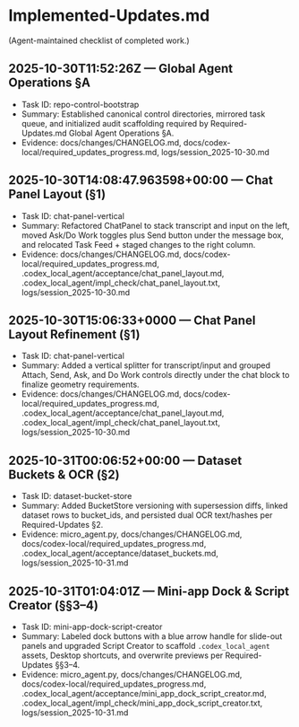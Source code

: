 # Implemented-Updates.md

(Agent-maintained checklist of completed work.)

## 2025-10-30T11:52:26Z — Global Agent Operations §A
- Task ID: repo-control-bootstrap
- Summary: Established canonical control directories, mirrored task queue, and initialized audit scaffolding required by Required-Updates.md Global Agent Operations §A.
- Evidence: docs/changes/CHANGELOG.md, docs/codex-local/required_updates_progress.md, logs/session_2025-10-30.md

## 2025-10-30T14:08:47.963598+00:00 — Chat Panel Layout (§1)
- Task ID: chat-panel-vertical
- Summary: Refactored ChatPanel to stack transcript and input on the left, moved Ask/Do Work toggles plus Send button under the message box, and relocated Task Feed + staged changes to the right column.
- Evidence: docs/changes/CHANGELOG.md, docs/codex-local/required_updates_progress.md, .codex_local_agent/acceptance/chat_panel_layout.md, .codex_local_agent/impl_check/chat_panel_layout.txt, logs/session_2025-10-30.md

## 2025-10-30T15:06:33+0000 — Chat Panel Layout Refinement (§1)
- Task ID: chat-panel-vertical
- Summary: Added a vertical splitter for transcript/input and grouped Attach, Send, Ask, and Do Work controls directly under the chat block to finalize geometry requirements.
- Evidence: docs/changes/CHANGELOG.md, docs/codex-local/required_updates_progress.md, .codex_local_agent/acceptance/chat_panel_layout.md, .codex_local_agent/impl_check/chat_panel_layout.txt, logs/session_2025-10-30.md

## 2025-10-31T00:06:52+00:00 — Dataset Buckets & OCR (§2)
- Task ID: dataset-bucket-store
- Summary: Added BucketStore versioning with supersession diffs, linked dataset rows to bucket_ids, and persisted dual OCR text/hashes per Required-Updates §2.
- Evidence: micro_agent.py, docs/changes/CHANGELOG.md, docs/codex-local/required_updates_progress.md, .codex_local_agent/acceptance/dataset_buckets.md, logs/session_2025-10-31.md

## 2025-10-31T01:04:01Z — Mini-app Dock & Script Creator (§§3–4)
- Task ID: mini-app-dock-script-creator
- Summary: Labeled dock buttons with a blue arrow handle for slide-out panels and upgraded Script Creator to scaffold `.codex_local_agent` assets, Desktop shortcuts, and overwrite previews per Required-Updates §§3–4.
- Evidence: micro_agent.py, docs/changes/CHANGELOG.md, docs/codex-local/required_updates_progress.md, .codex_local_agent/acceptance/mini_app_dock_script_creator.md, .codex_local_agent/impl_check/mini_app_dock_script_creator.txt, logs/session_2025-10-31.md

